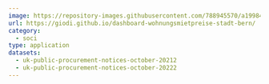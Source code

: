 ```yaml
---
image: https://repository-images.githubusercontent.com/788945570/a1998415-fef9-4518-8a5d-d2937f17edec
url: https://giodi.github.io/dashboard-wohnungsmietpreise-stadt-bern/
category:
  - soci
type: application
datasets:
  - uk-public-procurement-notices-october-20212
  - uk-public-procurement-notices-october-20222
---
```

